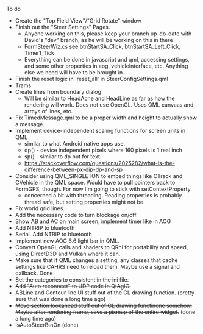 To do

 * Create the "Top Field View"/"Grid Rotate" window
 * Finish out the "Steer Settings" Pages.
   * Anyone working on this, please keep your branch up-do-date with David's "dev" branch, as he will be working on this in there
   * FormSteerWiz.cs see btnStartSA_Click, btnStartSA_Left_Click, Timer1_Tick
   * Everything can be done in javascript and qml, accessing settings, and some other properties in aog, vehicleInterface, etc. Anything else we need will have to be brought in.
 * Finish the reset logic in 'reset_all' in SteerConfigSettings.qml
 * Trams
 * Create lines from boundary dialog
   * Will be similar to HeadAche and HeadLine as far as how the rendering will work.  Does not use OpenGL. Uses QML canvaas and arrays of lines, etc.
 * Fix TimedMessage.qml to be a proper width and height to actually show a message.
 * Implement device-independent scaling functions for screen units in QML
   * similar to what Android native apps use.
   * dp() - device independent pixels where 160 pixels is 1 real inch
   * sp() - similar to dp but for text.
   * https://stackoverflow.com/questions/2025282/what-is-the-difference-between-px-dip-dp-and-sp
 * Consider using QML_SINGLETON to embed things like CTrack and CVehicle in the QML space.  Would have to pull pointers back to FormGPS, though.  For now I'm going to stick with setContextProperty.
   * concerned a bit with threading.  Reading properties is probably thread safe, but setting properties might not be.
 * Fix world grid lines. 
 * Add the necessary code to turn blockage on/off.
 * Show AB and AC on main screen, implement timer like in AOG
 * Add NTRIP to bluetooth
 * Serial. Add NTRIP to bluetooth
 * Implement new AOG 6.6 light bar in QML.
 * Convert OpenGL calls and shaders to QRhi for portability and speed, using DirectD3D and Vulkan where it can.
 * Make sure that if QML changes a setting, any classes that cache settings like CAHRS need to reload them.  Maybe use a signal and callback.
Done
 * ~~Set the categories to consistent in the ini file.~~
 * ~~Add "Auto reconnect" to UDP code in QtAgIO.~~
 * ~~ABLine and Contour line UI stuff out of the GL drawing function.~~ (pretty sure that was done a long time ago)
 * ~~Move section lookahead stuff out of GL drawing functinone somehow.
   Maybe after rendering frame, save a pixmap of the entire widget.~~ (done a long time ago)
 * ~~IsAutoSteerBtnOn~~ (done)
